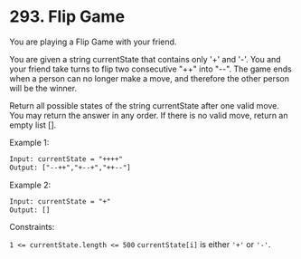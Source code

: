 # 293. Flip Game

You are playing a Flip Game with your friend.

You are given a string currentState that contains only '+' and '-'. You and your friend take turns to flip two consecutive "++" into "--". The game ends when a person can no longer make a move, and therefore the other person will be the winner.

Return all possible states of the string currentState after one valid move. You may return the answer in any order. If there is no valid move, return an empty list [].



Example 1:
```html
Input: currentState = "++++"
Output: ["--++","+--+","++--"]
```


Example 2:

```html
Input: currentState = "+"
Output: []
```


Constraints:

`1 <= currentState.length <= 500`
`currentState[i]` is either `'+'` or `'-'`.